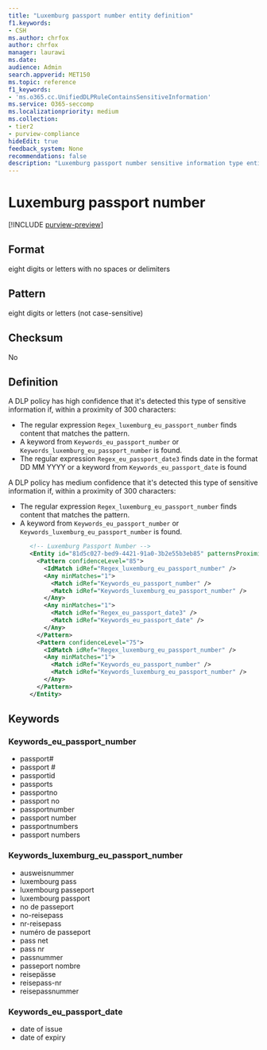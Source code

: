 ```yaml
---
title: "Luxemburg passport number entity definition"
f1.keywords:
- CSH
ms.author: chrfox
author: chrfox
manager: laurawi
ms.date:
audience: Admin
search.appverid: MET150
ms.topic: reference
f1_keywords:
- 'ms.o365.cc.UnifiedDLPRuleContainsSensitiveInformation'
ms.service: O365-seccomp
ms.localizationpriority: medium
ms.collection:
- tier2
- purview-compliance
hideEdit: true
feedback_system: None
recommendations: false
description: "Luxemburg passport number sensitive information type entity definition."
---
```


# Luxemburg passport number

[!INCLUDE [purview-preview](../includes/purview-preview.md)]

## Format

eight digits or letters with no spaces or delimiters

## Pattern

eight digits or letters (not case-sensitive)

## Checksum

No

## Definition

A DLP policy has high confidence that it's detected this type of sensitive information if, within a proximity of 300 characters:

- The regular expression `Regex_luxemburg_eu_passport_number` finds content that matches the pattern.
- A keyword from `Keywords_eu_passport_number` or `Keywords_luxemburg_eu_passport_number` is found.
- The regular expression `Regex_eu_passport_date3` finds date in the format DD MM YYYY or a keyword from `Keywords_eu_passport_date` is found

A DLP policy has medium confidence that it's detected this type of sensitive information if, within a proximity of 300 characters:

- The regular expression `Regex_luxemburg_eu_passport_number` finds content that matches the pattern.
- A keyword from `Keywords_eu_passport_number` or `Keywords_luxemburg_eu_passport_number` is found.

```xml
      <!-- Luxemburg Passport Number -->
      <Entity id="81d5c027-bed9-4421-91a0-3b2e55b3eb85" patternsProximity="300" recommendedConfidence="75">
        <Pattern confidenceLevel="85">
          <IdMatch idRef="Regex_luxemburg_eu_passport_number" />
          <Any minMatches="1">
            <Match idRef="Keywords_eu_passport_number" />
            <Match idRef="Keywords_luxemburg_eu_passport_number" />
          </Any>
          <Any minMatches="1">
            <Match idRef="Regex_eu_passport_date3" />
            <Match idRef="Keywords_eu_passport_date" />
          </Any>
        </Pattern>
        <Pattern confidenceLevel="75">
          <IdMatch idRef="Regex_luxemburg_eu_passport_number" />
          <Any minMatches="1">
            <Match idRef="Keywords_eu_passport_number" />
            <Match idRef="Keywords_luxemburg_eu_passport_number" />
          </Any>
        </Pattern>
      </Entity>
```

## Keywords

### Keywords_eu_passport_number

- passport#
- passport #
- passportid
- passports
- passportno
- passport no
- passportnumber
- passport number
- passportnumbers
- passport numbers

### Keywords_luxemburg_eu_passport_number
- ausweisnummer
- luxembourg pass
- luxembourg passeport
- luxembourg passport
- no de passeport
- no-reisepass
- nr-reisepass
- numéro de passeport
- pass net
- pass nr
- passnummer
- passeport nombre
- reisepässe
- reisepass-nr
- reisepassnummer

### Keywords_eu_passport_date

- date of issue
- date of expiry
